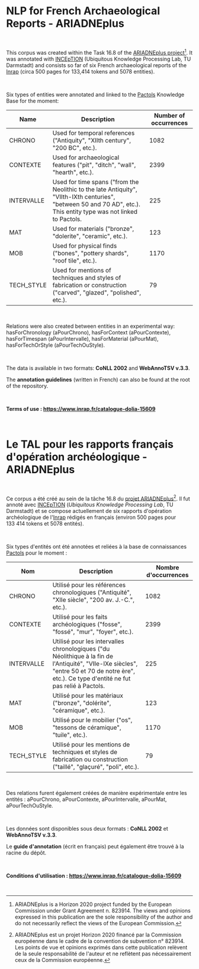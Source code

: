# NLP for French Archaeological Reports - ARIADNEplus

<br>

This corpus was created within the Task 16.8 of the [ARIADNEplus project](https://ariadne-infrastructure.eu/)[^1]. It was annotated with [INCEpTION](https://inception-project.github.io/) (Ubiquitous Knowledge Processing Lab, TU Darmstadt) and consists so far of six French archaeological reports of the [Inrap](https://www.inrap.fr/) (circa 500 pages for 133,414 tokens and 5078 entities). 

<br>

Six types of entities were annotated and linked to the [Pactols](https://pactols.frantiq.fr/opentheso/) Knowledge Base for the moment: 

| **Name** | **Description** | **Number of occurrences** |
|----------|-----------------|---------------------------|
|     CHRONO     |      Used for temporal references ("Antiquity", "XIIth century", "200 BC", etc.).          |              1082             |
|     CONTEXTE     |        Used for archaeological features ("pit", "ditch", "wall", "hearth", etc.).         |              2399             |
|    INTERVALLE      |        Used for time spans ("from the Neolithic to the late Antiquity", "VIIth-IXth centuries", "between 50 and 70 AD", etc.). This entity type was not linked to Pactols.         |            225               |
|     MAT     |          Used for materials ("bronze", "dolerite", "ceramic", etc.).       |             123              |
|     MOB     |       Used for physical finds ("bones", "pottery shards", "roof tile", etc.).          |           1170                |
|    TECH_STYLE      |         Used for mentions of techniques and styles of fabrication or construction ("carved", "glazed", "polished", etc.).        |              79             |

<br>

Relations were also created between entities in an experimental way: hasForChronology (aPourChrono), hasForContext (aPourContexte), hasForTimespan (aPourIntervalle), hasForMaterial (aPourMat), hasForTechOrStyle (aPourTechOuStyle).

<br>

The data is available in two formats: **CoNLL 2002** and **WebAnnoTSV v.3.3**. 

The **annotation guidelines** (written in French) can also be found at the root of the repository.
 
<br>

**Terms of use : https://www.inrap.fr/catalogue-dolia-15609**

<br>

# Le TAL pour les rapports français d'opération archéologique - ARIADNEplus

<br>

Ce corpus a été créé au sein de la tâche 16.8 du [projet ARIADNEplus](https://ariadne-infrastructure.eu/)[^2]. Il fut annoté avec [INCEpTION](https://inception-project.github.io/) (*Ubiquitous Knowledge Processing Lab*, TU Darmstadt) et se compose actuellement de six rapports d'opération archéologique de l'[Inrap](https://www.inrap.fr/) rédigés en français (environ 500 pages pour 133&nbsp;414 tokens et 5078 entités).

<br>

Six types d'entités ont été annotées et reliées à la base de connaissances [Pactols](https://pactols.frantiq.fr/opentheso/) pour le moment : 

| **Nom** | **Description** | **Nombre d'occurrences** |
|----------|-----------------|---------------------------|
|     CHRONO     |      Utilisé pour les références chronologiques ("Antiquité", "XIIe siècle", "200 av. J.-C.", etc.).          |              1082             |
|     CONTEXTE     |        Utilisé pour les faits archéologiques ("fosse", "fossé", "mur", "foyer", etc.).         |              2399             |
|    INTERVALLE      |        Utilisé pour les intervalles chronologiques ("du Néolithique à la fin de l'Antiquité", "VIIe-IXe siècles", "entre 50 et 70 de notre ère", etc.). Ce type d'entité ne fut pas relié à Pactols.         |            225               |
|     MAT     |          Utilisé pour les matériaux ("bronze", "dolérite", "céramique", etc.).       |             123              |
|     MOB     |       Utilisé pour le mobilier ("os", "tessons de céramique", "tuile", etc.).          |           1170                |
|    TECH_STYLE      |         Utilisé pour les mentions de techniques et styles de fabrication ou construction ("taillé", "glaçuré", "poli", etc.).        |              79             |

<br>

Des relations furent également créées de manière expérimentale entre les entités : aPourChrono, aPourContexte, aPourIntervalle,  aPourMat, aPourTechOuStyle.

<br>

Les données sont disponibles sous deux formats : **CoNLL 2002** et **WebAnnoTSV v.3.3**. 

Le **guide d'annotation** (écrit en français) peut également être trouvé à la racine du dépôt.

<br>

**Conditions d'utilisation : https://www.inrap.fr/catalogue-dolia-15609**

<br>

[^1]: ARIADNEplus is a Horizon 2020 project funded by the European Commission under Grant Agreement n. 823914. The views and opinions expressed in this publication are the sole responsibility of the author and do not necessarily reflect the views of the European Commission.
[^2]: ARIADNEplus est un projet Horizon 2020 financé par la Commission européenne dans le cadre de la convention de subvention n° 823914. Les points de vue et opinions exprimés dans cette publication relèvent de la seule responsabilité de l'auteur et ne reflètent pas nécessairement ceux de la Commission européenne.
